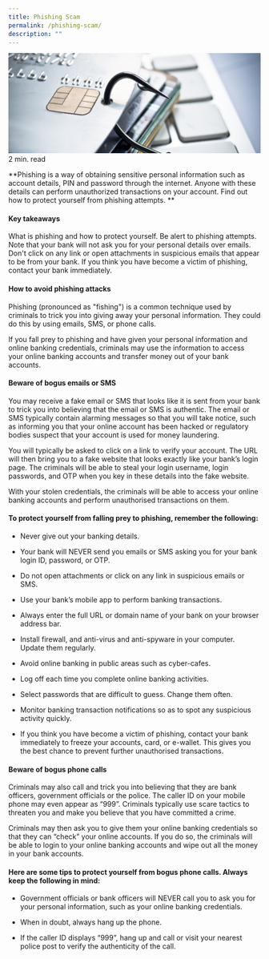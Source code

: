 ```yaml
---
title: Phishing Scam
permalink: /phishing-scam/
description: ""
---
```

![](/images/phishing.jfif)
2 min. read

**Phishing is a way of obtaining sensitive personal information such as account details, PIN and password through the internet. Anyone with these details can perform unauthorized transactions on your account. Find out how to protect yourself from phishing attempts.
**

#### Key takeaways
What is phishing and how to protect yourself.
Be alert to phishing attempts. Note that your bank will not ask you for your personal details over emails.
Don't click on any link or open attachments in suspicious emails that appear to be from your bank.
If you think you have become a victim of phishing, contact your bank immediately.

#### How to avoid phishing attacks
Phishing (pronounced as "fishing") is a common technique used by criminals to trick you into giving away your personal information.  They could do this by using emails, SMS, or phone calls.

If you fall prey to phishing and have given your personal information and online banking credentials, criminals may use the information to access your online banking accounts and transfer money out of your bank accounts.

#### Beware of bogus emails or SMS
You may receive a fake email or SMS that looks like it is sent from your bank to trick you into believing that the email or SMS is authentic. The email or SMS typically contain alarming messages so that you will take notice, such as informing you that your online account has been hacked or regulatory bodies suspect that your account is used for money laundering.

You will typically be asked to click on a link to verify your account. The URL will then bring you to a fake website that looks exactly like your bank’s login page. The criminals will be able to steal your login username, login passwords, and OTP when you key in these details into the fake website.

With your stolen credentials, the criminals will be able to access your online banking accounts and perform unauthorised transactions on them. 

#### To protect yourself from falling prey to phishing, remember the following:

* Never give out your banking details.

* Your bank will NEVER send you emails or SMS asking you for your bank login ID, password, or OTP.

* Do not open attachments or click on any link in suspicious emails or SMS.

* Use your bank’s mobile app to perform banking transactions.

* Always enter the full URL or domain name of your bank on your browser address bar.

* Install firewall, and anti-virus and anti-spyware in your computer. Update them regularly.

* Avoid online banking in public areas such as cyber-cafes.

* Log off each time you complete online banking activities.

* Select passwords that are difficult to guess. Change them often.

* Monitor banking transaction notifications so as to spot any suspicious activity quickly.

* If you think you have become a victim of phishing, contact your bank immediately to freeze your accounts, card, or e-wallet. This gives you the best chance to prevent further unauthorised transactions.

#### Beware of bogus phone calls
Criminals may also call and trick you into believing that they are bank officers, government officials or the police. The caller ID on your mobile phone may even appear as “999”. Criminals typically use scare tactics to threaten you and make you believe that you have committed a crime.

Criminals may then ask you to give them your online banking credentials so that they can “check” your online accounts. If you do so, the criminals will be able to login to your online banking accounts and wipe out all the money in your bank accounts.

#### Here are some tips to protect yourself from bogus phone calls. Always keep the following in mind:

* Government officials or bank officers will NEVER call you to ask you for your personal information, such as your online banking credentials.

* When in doubt, always hang up the phone.

* If the caller ID displays “999”, hang up and call or visit your nearest police post to verify the authenticity of the call.
